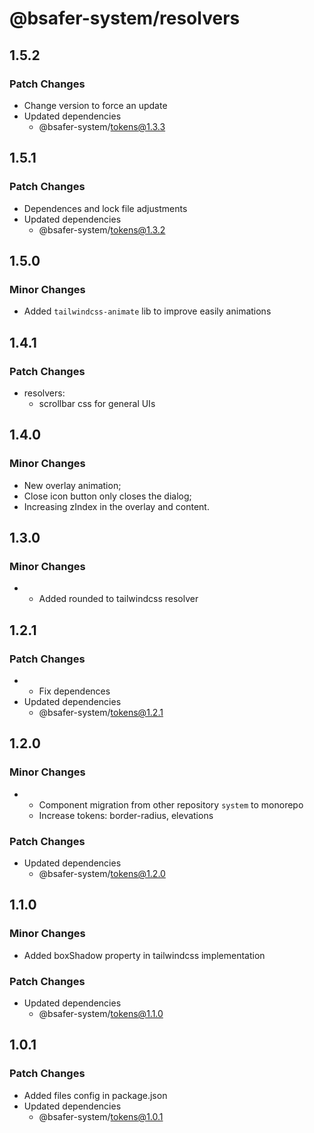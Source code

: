 # @bsafer-system/resolvers

## 1.5.2

### Patch Changes

- Change version to force an update
- Updated dependencies
  - @bsafer-system/tokens@1.3.3

## 1.5.1

### Patch Changes

- Dependences and lock file adjustments
- Updated dependencies
  - @bsafer-system/tokens@1.3.2

## 1.5.0

### Minor Changes

- Added `tailwindcss-animate` lib to improve easily animations

## 1.4.1

### Patch Changes

- resolvers:
  - scrollbar css for general UIs

## 1.4.0

### Minor Changes

- New overlay animation;
- Close icon button only closes the dialog;
- Increasing zIndex in the overlay and content.

## 1.3.0

### Minor Changes

- - Added rounded to tailwindcss resolver

## 1.2.1

### Patch Changes

- - Fix dependences
- Updated dependencies
  - @bsafer-system/tokens@1.2.1

## 1.2.0

### Minor Changes

- - Component migration from other repository `system` to monorepo
  - Increase tokens: border-radius, elevations

### Patch Changes

- Updated dependencies
  - @bsafer-system/tokens@1.2.0

## 1.1.0

### Minor Changes

- Added boxShadow property in tailwindcss implementation

### Patch Changes

- Updated dependencies
  - @bsafer-system/tokens@1.1.0

## 1.0.1

### Patch Changes

- Added files config in package.json
- Updated dependencies
  - @bsafer-system/tokens@1.0.1
